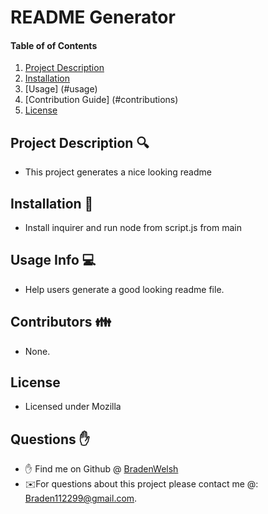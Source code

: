 
    
# README Generator

#### Table of of Contents
1. [Project Description](#project-description)
2. [Installation](#install)
3. [Usage] (#usage)
4. [Contribution Guide] (#contributions)
5. [License](#license)

## Project Description 🔍
* This project generates a nice looking readme

## Installation 💾
* Install inquirer and run node from script.js from main

## Usage Info 💻
* Help users generate a good looking readme file.

## Contributors 👪
* None.

## License
* Licensed under Mozilla

## Questions ✋
* ✋ Find me on Github @ [BradenWelsh](http://github.com/BradenWelsh)
* ✉️For questions about this project please contact me @: Braden112299@gmail.com.
    
    